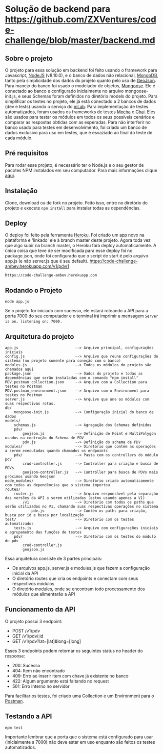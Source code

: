 
# Solução de backend para https://github.com/ZXVentures/code-challenge/blob/master/backend.md

## Sobre o projeto

O projeto para essa solução em backend foi feito usando o framework para Javascript, [NodeJS](https://nodejs.org/) (v8.10.0), e o banco de dados não relacional, [MongoDB](https://www.mongodb.com/), tanto pela simplicidade dos dados do projeto quanto pelo uso de [GeoJson](http://geojson.org/). Para manejo do banco foi usado o modelador de objetos, [Mongoose](https://mongoosejs.com/). Ele é conectado ao banco e configurado inicialmente no arquivo mongoose-init.js, e seus Schemas foram definidos no diretório models do projeto. Para simplificar os testes no projeto, ele já está conectado a 2 bancos de dados (dev e tests) usando o serviço do [mLab](https://mlab.com/). Para implementação de testes automatizados, foram usados os frameworks de testes [Mocha](https://mochajs.org/) e [Chai](https://www.chaijs.com/). Eles são usados para testar os módulos em todos os seus possíveis cenários e comparar as respostas obtidas com as esperadas. Para não interferir no banco usado para testes em desenvolvimento, foi criado um banco de dados exclusivo para uso em testes, que é esvaziado ao final do teste de cada módulo.


## Pré requisitos

Para rodar esse projeto, é necessário ter o Node.js e o seu gestor de pacotes NPM instalados em seu computador. Para mais informações clique [aqui](https://nodejs.org/).


## Instalação

Clone, download ou de fork no projeto. Feito isso, entre no diretório do projeto e execute `npm install` para instalar todas as dependências.


## Deploy

O deploy foi feito pela ferramenta [Heroku](https://www.heroku.com/). Foi criado um app novo na plataforma e 'linkado' ele à branch master deste projeto. Agora toda vez que algo subir na branch master, o Heroku fará deploy automaticamente. A única coisa que teve de ser modificada para esse deploy foi no package.json, onde foi configurado que o script de start é pelo arquivo app.js (e não server.js que é seu default). https://code-challenge-ambev.herokuapp.com/v1/pdv/1

    https://code-challenge-ambev.herokuapp.com


## Rodando o Projeto

    node app.js

Se o projeto for iniciado com sucesso, ele estará roteando a API para a porta 7000 do seu computador e o terminal irá imprimir a mensagem  ```Server is on, listening on: 7000``` .


## Arquitetura do projeto
    
    app.js                          --> Arquivo principal, configurações iniciais
    config.js                       --> Arquivo que reune configurações do sistema (no projeto somente para coneção com o banco)
    modules.js                      --> Todos os módulos do projeto são chamados aqui
    package.json                    --> Dados do projeto e todas as dependências que serão instaladas com o comando "npm install"
    PDV.postman_collection.json     --> Arquivo com a Collection para testes no Postman
    PDV.postman_environment.json    --> Arquivo com o Environment para testes no Postman
    server.js                       --> Arquivo que une os módulos com suas respectivas rotas.
    db/
        mongoose-init.js            --> Configuração inicial do banco de dados
    models/
        schemas.js                  --> Agragação dos Schemas definidos
        pdv/
            geojson.js              --> Definição de Point e MultiPolygon usados na contrução do Schema de PDV
            pdv.js                  --> Definição do schema de PDV
    modules/                        --> Diretório que contém as operações a serem executadas quando chamados os endpoints
        pdv/                        --> Pasta com os controllers do módulo pdv
            crud-controller.js      --> Controller para criação e busca de PDVs
            geojson-controller.js   --> Controller para busca de PDVs mais próximos usando Geojson
    node_modules/                   --> Diretório criado automaticamente com todas as dependências que o sistema importou
    routes/
        router.js                   --> Arquivo responsável pela separação das versões da API a serem utilizadas (estou usando apenas a V1)
            /v1                     --> Diretório com todos os paths que serão utilizados no V1, chamando suas respectivas operações no sistema
                pdv.js              --> Contém os paths para criação, busca por id e busca por localização
    test/                           --> Diretório com os testes automatizados
        tests.js                    --> Arquivo com configurações iniciais e agrupamento das funções de testes
        pdv/                        --> Diretório com os testes do módulo de pdv
            crud-controller.js
            geojson.js

Essa arquitetura consiste de 3 partes principais:

* Os arquivos app.js, server.js e modules.js que fazem a configuração inicial da API
* O diretório routes que cria os endpoints e conectam com seus respectivos módulos
* O diretório modules, onde se encontram todo processamento dos módulos que alimentarão a API


## Funcionamento da API

O projeto possui 3 endpoint:

* POST /v1/pdv
* GET /v1/pdv/:id
* GET /v1/pdv?lat=[lat]&long=[long]

Esses 3 endpoints podem retornar os seguintes status no header do response:

* 200: Sucesso
* 404: Item não encontrado
* 409: Erro ao inserir item com chave já existente no banco
* 422: Algum argumento está faltando no request
* 501: Erro interno no servidor

Para facilitar os testes, foi criado uma Collection e um Environment para o [Postman](https://www.getpostman.com/).


## Testando a API

    npm test

Importante lembrar que a porta que o sistema está configurado para usar (inicialmente a 7000) não deve estar em uso enquanto são feitos os testes automatizados.
